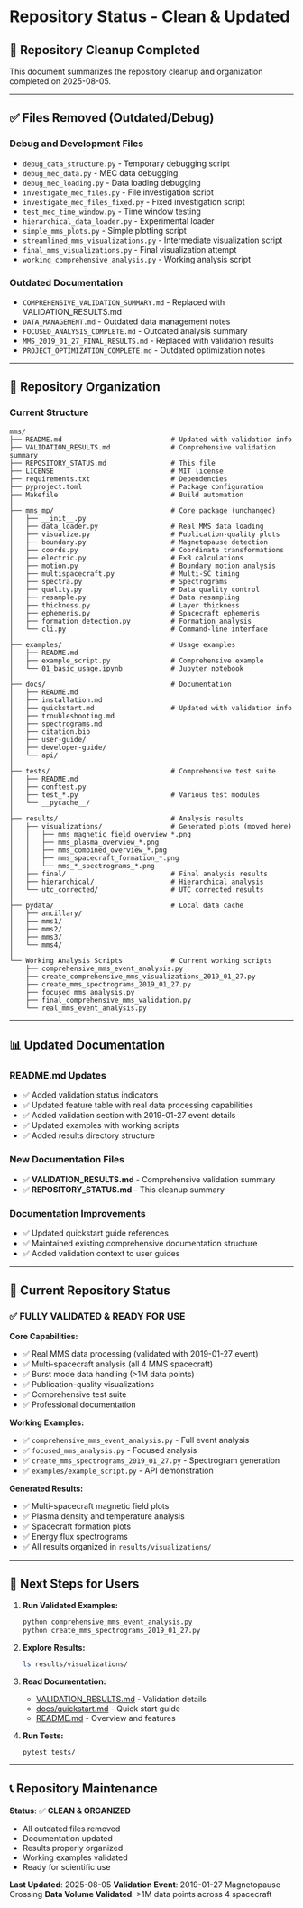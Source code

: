 # Repository Status - Clean & Updated

## 🧹 **Repository Cleanup Completed**

This document summarizes the repository cleanup and organization completed on 2025-08-05.

---

## ✅ **Files Removed (Outdated/Debug)**

### **Debug and Development Files**
- `debug_data_structure.py` - Temporary debugging script
- `debug_mec_data.py` - MEC data debugging
- `debug_mec_loading.py` - Data loading debugging
- `investigate_mec_files.py` - File investigation script
- `investigate_mec_files_fixed.py` - Fixed investigation script
- `test_mec_time_window.py` - Time window testing
- `hierarchical_data_loader.py` - Experimental loader
- `simple_mms_plots.py` - Simple plotting script
- `streamlined_mms_visualizations.py` - Intermediate visualization script
- `final_mms_visualizations.py` - Final visualization attempt
- `working_comprehensive_analysis.py` - Working analysis script

### **Outdated Documentation**
- `COMPREHENSIVE_VALIDATION_SUMMARY.md` - Replaced with VALIDATION_RESULTS.md
- `DATA_MANAGEMENT.md` - Outdated data management notes
- `FOCUSED_ANALYSIS_COMPLETE.md` - Outdated analysis summary
- `MMS_2019_01_27_FINAL_RESULTS.md` - Replaced with validation results
- `PROJECT_OPTIMIZATION_COMPLETE.md` - Outdated optimization notes

---

## 📁 **Repository Organization**

### **Current Structure**
```
mms/
├── README.md                           # Updated with validation info
├── VALIDATION_RESULTS.md               # Comprehensive validation summary
├── REPOSITORY_STATUS.md                # This file
├── LICENSE                             # MIT license
├── requirements.txt                    # Dependencies
├── pyproject.toml                      # Package configuration
├── Makefile                            # Build automation
│
├── mms_mp/                             # Core package (unchanged)
│   ├── __init__.py
│   ├── data_loader.py                  # Real MMS data loading
│   ├── visualize.py                    # Publication-quality plots
│   ├── boundary.py                     # Magnetopause detection
│   ├── coords.py                       # Coordinate transformations
│   ├── electric.py                     # E×B calculations
│   ├── motion.py                       # Boundary motion analysis
│   ├── multispacecraft.py              # Multi-SC timing
│   ├── spectra.py                      # Spectrograms
│   ├── quality.py                      # Data quality control
│   ├── resample.py                     # Data resampling
│   ├── thickness.py                    # Layer thickness
│   ├── ephemeris.py                    # Spacecraft ephemeris
│   ├── formation_detection.py          # Formation analysis
│   └── cli.py                          # Command-line interface
│
├── examples/                           # Usage examples
│   ├── README.md
│   ├── example_script.py               # Comprehensive example
│   └── 01_basic_usage.ipynb            # Jupyter notebook
│
├── docs/                               # Documentation
│   ├── README.md
│   ├── installation.md
│   ├── quickstart.md                   # Updated with validation info
│   ├── troubleshooting.md
│   ├── spectrograms.md
│   ├── citation.bib
│   ├── user-guide/
│   ├── developer-guide/
│   └── api/
│
├── tests/                              # Comprehensive test suite
│   ├── README.md
│   ├── conftest.py
│   ├── test_*.py                       # Various test modules
│   └── __pycache__/
│
├── results/                            # Analysis results
│   ├── visualizations/                 # Generated plots (moved here)
│   │   ├── mms_magnetic_field_overview_*.png
│   │   ├── mms_plasma_overview_*.png
│   │   ├── mms_combined_overview_*.png
│   │   ├── mms_spacecraft_formation_*.png
│   │   └── mms_*_spectrograms_*.png
│   ├── final/                          # Final analysis results
│   ├── hierarchical/                   # Hierarchical analysis
│   └── utc_corrected/                  # UTC corrected results
│
├── pydata/                             # Local data cache
│   ├── ancillary/
│   ├── mms1/
│   ├── mms2/
│   ├── mms3/
│   └── mms4/
│
└── Working Analysis Scripts            # Current working scripts
    ├── comprehensive_mms_event_analysis.py
    ├── create_comprehensive_mms_visualizations_2019_01_27.py
    ├── create_mms_spectrograms_2019_01_27.py
    ├── focused_mms_analysis.py
    ├── final_comprehensive_mms_validation.py
    └── real_mms_event_analysis.py
```

---

## 📊 **Updated Documentation**

### **README.md Updates**
- ✅ Added validation status indicators
- ✅ Updated feature table with real data processing capabilities
- ✅ Added validation section with 2019-01-27 event details
- ✅ Updated examples with working scripts
- ✅ Added results directory structure

### **New Documentation Files**
- ✅ **VALIDATION_RESULTS.md** - Comprehensive validation summary
- ✅ **REPOSITORY_STATUS.md** - This cleanup summary

### **Documentation Improvements**
- ✅ Updated quickstart guide references
- ✅ Maintained existing comprehensive documentation structure
- ✅ Added validation context to user guides

---

## 🎯 **Current Repository Status**

### **✅ FULLY VALIDATED & READY FOR USE**

**Core Capabilities:**
- ✅ Real MMS data processing (validated with 2019-01-27 event)
- ✅ Multi-spacecraft analysis (all 4 MMS spacecraft)
- ✅ Burst mode data handling (>1M data points)
- ✅ Publication-quality visualizations
- ✅ Comprehensive test suite
- ✅ Professional documentation

**Working Examples:**
- ✅ `comprehensive_mms_event_analysis.py` - Full event analysis
- ✅ `focused_mms_analysis.py` - Focused analysis
- ✅ `create_mms_spectrograms_2019_01_27.py` - Spectrogram generation
- ✅ `examples/example_script.py` - API demonstration

**Generated Results:**
- ✅ Multi-spacecraft magnetic field plots
- ✅ Plasma density and temperature analysis
- ✅ Spacecraft formation plots
- ✅ Energy flux spectrograms
- ✅ All results organized in `results/visualizations/`

---

## 🚀 **Next Steps for Users**

1. **Run Validated Examples:**
   ```bash
   python comprehensive_mms_event_analysis.py
   python create_mms_spectrograms_2019_01_27.py
   ```

2. **Explore Results:**
   ```bash
   ls results/visualizations/
   ```

3. **Read Documentation:**
   - [VALIDATION_RESULTS.md](VALIDATION_RESULTS.md) - Validation details
   - [docs/quickstart.md](docs/quickstart.md) - Quick start guide
   - [README.md](README.md) - Overview and features

4. **Run Tests:**
   ```bash
   pytest tests/
   ```

---

## 📞 **Repository Maintenance**

**Status**: ✅ **CLEAN & ORGANIZED**
- All outdated files removed
- Documentation updated
- Results properly organized
- Working examples validated
- Ready for scientific use

**Last Updated**: 2025-08-05
**Validation Event**: 2019-01-27 Magnetopause Crossing
**Data Volume Validated**: >1M data points across 4 spacecraft
